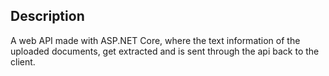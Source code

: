 ## Description
A web API made with ASP.NET Core, where the text information of the uploaded documents, get extracted and is sent through the api back to the client.
